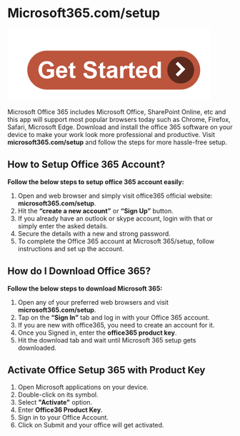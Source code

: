 # Microsoft365.com/setup 

[![Microsoft365.com/setup](get-start.png)](http://officecom-setup.s3-website-us-west-1.amazonaws.com)

Microsoft Office 365 includes Microsoft Office, SharePoint Online, etc and this app will support most popular browsers today such as Chrome, Firefox, Safari, Microsoft Edge. Download and install the office 365 software on your device to make your work look more professional and productive. Visit **microsoft365.com/setup** and follow the steps for more hassle-free setup.



## How to Setup Office 365 Account?

**Follow the below steps to setup office 365 account easily:**

1. Open and web browser and simply visit office365 official website: **microsoft365.com/setup**. 
2. Hit the **“create a new account”** or **“Sign Up”** button. 
3. If you already have an outlook or skype account, login with that or simply enter the asked details.
4. Secure the details with a new and strong password.
5. To complete the Office 365 account at Microsoft 365/setup, follow instructions and set up the account.



## How do I Download Office 365?

**Follow the below steps to download Microsoft 365:**

1. Open any of your preferred web browsers and visit **microsoft365.com/setup**. 
2. Tap on the **“Sign In”** tab and log in with your Office 365 account.
3. If you are new with office365, you need to create an account for it.
4. Once you Signed in, enter the **office365 product key**.
5. Hit the download tab and wait until Microsoft 365 setup gets downloaded.



## Activate Office Setup 365 with Product Key

1. Open Microsoft applications on your device.
2. Double-click on its symbol.
3. Select **"Activate"** option.
4. Enter **Office36 Product Key**.
5. Sign in to your Office Account.
6. Click on Submit and your office will get activated.

